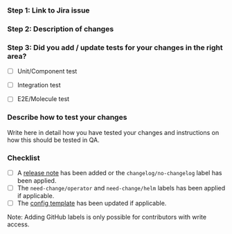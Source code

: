 ### Step 1: Link to Jira issue


### Step 2: Description of changes


### Step 3: Did you add / update tests for your changes in the right area?
- [ ] Unit/Component test
- [ ] Integration test
- [ ] E2E/Molecule test


### Describe how to test your changes

Write here in detail how you have tested your changes
and instructions on how this should be tested in QA.

### Checklist
<!-- Place an '[x]' (no spaces) in all applicable fields. Please remove unrelated fields. -->

- [ ] A [release note](https://github.com/DataDog/datadog-agent/blob/main/docs/dev/contributing.md#reno) has been added or the `changelog/no-changelog` label has been applied.
- [ ] The `need-change/operator` and `need-change/helm` labels has been applied if applicable.
- [ ] The [config template](https://github.com/DataDog/datadog-agent/blob/main/pkg/config/config_template.yaml) has been updated if applicable.

Note: Adding GitHub labels is only possible for contributors with write access.
